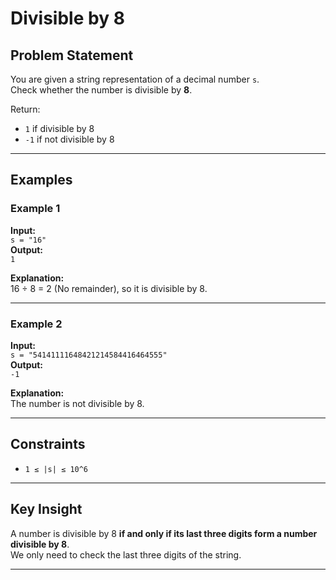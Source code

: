 # Divisible by 8

## Problem Statement
You are given a string representation of a decimal number `s`.  
Check whether the number is divisible by **8**.

Return:
- `1` if divisible by 8
- `-1` if not divisible by 8

---

## Examples

### Example 1
**Input:**  
`s = "16"`  
**Output:**  
`1`  

**Explanation:**  
16 ÷ 8 = 2 (No remainder), so it is divisible by 8.

---

### Example 2
**Input:**  
`s = "54141111648421214584416464555"`  
**Output:**  
`-1`  

**Explanation:**  
The number is not divisible by 8.

---

## Constraints
- `1 ≤ |s| ≤ 10^6`

---

## Key Insight
A number is divisible by 8 **if and only if its last three digits form a number divisible by 8**.  
We only need to check the last three digits of the string.

---
